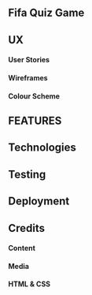 ## Fifa Quiz Game

## UX

#### User Stories 


#### Wireframes


#### Colour Scheme


## FEATURES




## Technologies

## Testing



## Deployment 


## Credits 

#### Content


#### Media


#### HTML & CSS
 
